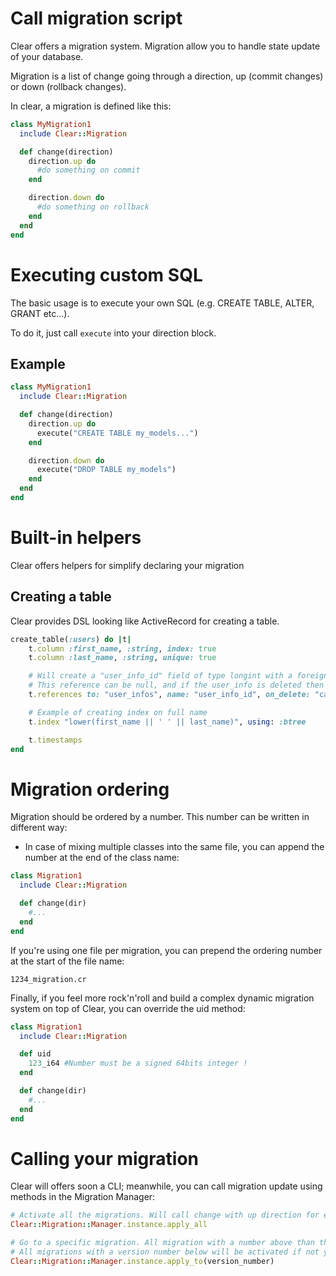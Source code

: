 # Call migration script

Clear offers a migration system. Migration allow you to handle state update of your database.

Migration is a list of change going through a direction, up (commit changes) or down (rollback changes).

In clear, a migration is defined like this:

```ruby
class MyMigration1
  include Clear::Migration

  def change(direction)
    direction.up do
      #do something on commit
    end

    direction.down do
      #do something on rollback
    end
  end
end
```
# Executing custom SQL

The basic usage is to execute your own SQL (e.g. CREATE TABLE, ALTER, GRANT etc...).

To do it, just call `execute` into your direction block.

## Example

```ruby
class MyMigration1
  include Clear::Migration

  def change(direction)
    direction.up do
      execute("CREATE TABLE my_models...")
    end

    direction.down do
      execute("DROP TABLE my_models")
    end
  end
end
```

# Built-in helpers

Clear offers helpers for simplify declaring your migration

## Creating a table

Clear provides DSL looking like ActiveRecord for creating a table.

```ruby
create_table(:users) do |t|
    t.column :first_name, :string, index: true
    t.column :last_name, :string, unique: true

    # Will create a "user_info_id" field of type longint with a foreign key constraint
    # This reference can be null, and if the user_info is deleted then the user is deleted too.
    t.references to: "user_infos", name: "user_info_id", on_delete: "cascade", null: true

    # Example of creating index on full name
    t.index "lower(first_name || ' ' || last_name)", using: :btree

    t.timestamps
end
```

# Migration ordering

Migration should be ordered by a number. This number can be written in different way:

- In case of mixing multiple classes into the same file, you can append the number at the end of the class name:

```ruby
class Migration1
  include Clear::Migration

  def change(dir)
    #...
  end
end
```

If you're using one file per migration, you can prepend the ordering number at the start of the file name:

```
1234_migration.cr
```

Finally, if you feel more rock'n'roll and build a complex dynamic migration system on top of Clear, you can override the uid method:

```ruby
class Migration1
  include Clear::Migration

  def uid
    123_i64 #Number must be a signed 64bits integer !
  end

  def change(dir)
    #...
  end
end
```

# Calling your migration

Clear will offers soon a CLI; meanwhile, you can call migration update using methods in the Migration Manager:

```ruby
# Activate all the migrations. Will call change with up direction for each down migrations
Clear::Migration::Manager.instance.apply_all
```

```ruby
# Go to a specific migration. All migration with a number above than the version number will be downed if not yet down.
# All migrations with a version number below will be activated if not yet up.
Clear::Migration::Manager.instance.apply_to(version_number)
```
